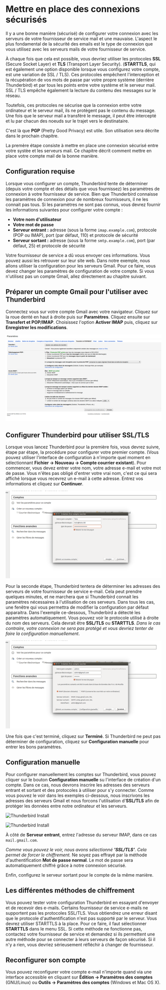 Mettre en place des connexions sécurisés
========================================

Il y a une bonne manière (sécurisé) de configurer votre connexion avec les serveurs de votre fournisseur de service mail et une mauvaise. L'aspect le plus fondamental de la sécurité des emails est le type de connexion que vous utilisez avec les serveurs mails de votre fournisseur de service.

À chaque fois que cela est possible, vous devriez utiliser les protocoles **SSL** (Secure Socket Layer) et **TLS** (Transport Layer Security). (**STARTTLS**, qui est également une option disponible lorsque vous configurez votre compte, est une variation de SSL / TLS). Ces protocoles empêchent l'interception et la récupération de vos mots de passe par votre propre système (derrière Thunderbird) et par tous les points entre votre système et le serveur mail. SSL / TLS empêche également la lecture du contenu des messages sur le réseau.

Toutefois, ces protocoles ne sécurise que la connexion entre votre ordinateur et le serveur mail, ils ne protègent pas le contenu du message. Une fois que le serveur mail a transféré le message, il peut être intercepté et lu par chacun des noeuds sur le trajet vers le destinataire.

C'est là que **PGP** (Pretty Good Privacy) est utile. Son utilisation sera décrite dans le prochain chapitre.

La premère étape consiste à mettre en place une connexion sécurisé entre votre systèe et les serveurs mail. Ce chapitre décrit comment mettre en place votre compte mail de la bonne manière.

Configuration requise
---------------------

Lorsque vous configurer un compte, Thunderbird tente de déterminer (depuis votre compte et des détails que vous fournissez) les paramètres de connexion à votre fournisseur de service. Bien que Thunderbird connaisse les paramètres de connexion pour de nombreux fournisseurs, il ne les connait pas tous. Si les paramètres ne sont pas connus, vous devrez fournir les informations suivantes pour configurer votre compte :

 * **Votre nom d'utilisateur**
 * **Votre mot de passe**
 * **Serveur entrant :** adresse (sous la forme `imap.example.com`), protocole (POP ou IMAP), port (par défaut, 110) et protocole de sécurité
 * **Serveur sortant :** adresse (sous la forme `smtp.example.com`), port (par défaut, 25) et protocole de sécurité

Votre fournisseur de service a dû vous envoyer ces informations. Vous pouvez aussi les retrouver sur leur site web. Dans notre exemple, nous allons utiliser la configuration pour les serveurs Gmail. Pour ce faire, vous devez changer les paramètres de configuration de votre compte. Si vous n'utilisez pas un compte Gmail, allez directement au chapitre suivant.

Préparer un compte Gmail pour l'utiliser avec Thunderbird
---------------------------------------------------------

Connectez vous sur votre compte Gmail avec votre navigateur. Cliquez sur la roue denté en haut à droite puis sur **Paramètres**. Cliquez ensuite sur **Transfert et POP/IMAP**. Choisissez l'option **Activer IMAP** puis, cliquez sur **Enregistrer les modifications**. 

![Gmail enable IMAP](gmail_imap.png)

Configurer Thunderbird pour utiliser SSL/TLS
--------------------------------------------

Lorsque vous lancez Thunderbird pour la première fois, vous devrez suivre, étape par étape, la procédure pour configurer votre premier compte. (Vous pouvez utiliser l'interface de configuration à n'importe quel moment en sélectionnant **Fichier -> Nouveau -> Compte courrier existant**). Pour commencer, vous devez entrer votre nom, votre adresse e-mail et votre mot de passe. Vous n'êtes pas obligé d'entrer votre vrai nom, c'est ce qui sera affiché lorsque vous recevrez un e-mail à cette adresse. Entrez vos informations et cliquez sur **Continuer**. 

![Thunderbird Configure](thunderbird_conf_1.png)

Pour la seconde étape, Thunderbird tentera de déterminer les adresses des serveurs de votre fournisseur de service e-mail. Cela peut prendre quelques minutes, et ne marchera que si Thunderbird connait les paramètres nécessaires à l'utilisation de ces serveurs. Dans tous les cas, une fenêtre qui vous permettra de modifier la configuration par défaut apparaitra. Dans l'exemple ce-dessous, Thunderbird a détecté les paramètres automatiquement. Vous pouvez voir le protocole utilisé à droite du nom des serveurs. Cela devrait être **SSL/TLS** ou **STARTTLS**. *Dans le cas contraire, votre connexion ne sera pas protégé et vous devriez tenter de faire la configuration manuellement*.

![Thunderbird Install](thunderbird_conf_2.png)

Une fois que c'est terminé, cliquez sur **Terminé**. Si Thunderbird ne peut pas déterminer de configuration, cliquez sur **Configuration manuelle** pour entrer les bons paramètres.

Configuration manuelle
----------------------

Pour configurer manuellement les comptes sur Thunderbird, vous pouvez cliquer sur le bouton **Configuration manuelle** su l'interface de création d'un compte. Dans ce cas, nous devrons inscrire les adresses des serveurs entrant et sortant et des protocoles à utiliser pour s'y connecter. Comme vous pouvez le voir dans les exemples ci-dessous, nous inscrivons les adresses des serveurs Gmail et nous forcons l'utilisation d'**SSL/TLS** afin de protéger les données entre notre ordinateur et les serveurs. 

![Thunderbird Install](thunderbird_conf_3.png)


![Thunderbird Install](thunderbird_conf_4.png)

À côté de **Serveur entrant**, entrez l'adresse du serveur IMAP, dans ce cas `mail.gmail.com`.

*Comme vous pouvez le voir, nous avons sélectionné **'SSL/TLS'**. Cela permet de forcer le chiffrement.* Ne soyez pas effrayé par la méthode d'authentification **Mot de passe normal**. Le mot de passe sera automatiquement chiffré grâce à notre connexion sécurisé.

Enfin, configurez le serveur sortant pour le compte de la même manière.

Les différentes méthodes de chiffrement
---------------------------------------

Vous pouvez tester votre configuration Thunderbird en essayant d'envoyer et de recevoir des e-mails. Certains fournisseur de service e-mails ne supportent pas les protocoles SSL/TLS. Vous obtiendrez une erreur disant que le protocole d'authentification n'est pas supporté par le serveur. Vous devrez utiliser STARTTLS à la place. Pour ce faire, il faut sélectionner **STARTTLS** dans le menu SSL. Si cette méthode ne fonctionne pas, contactez votre fournisseur de service et demandez si ils permettent une autre méthode pour se connecter à leurs serveurs de façon sécurisé. Si il n'y a rien, vous devriez sérieusement réfléchir à changer de fournisseur.

Reconfigurer son compte
-----------------------

Vous pouvez reconfigurer votre compte e-mail n'importe quand via une interface accessible en cliquant sur **Édition -> Paramètres des comptes** (GNU/Linux) ou **Outils -> Paramètres des comptes** (Windows et Mac OS X).
